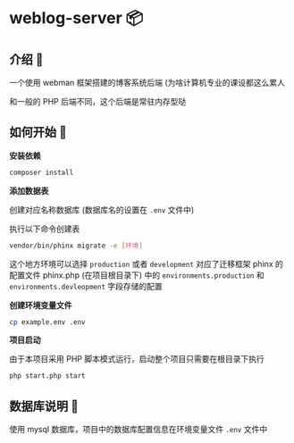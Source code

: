 # weblog-server 📦

## 介绍 📄

一个使用 webman 框架搭建的博客系统后端 (为啥计算机专业的课设都这么累人

和一般的 PHP 后端不同，这个后端是常驻内存型哒

## 如何开始 🤔️

**安装依赖**

```bash
composer install 
```

**添加数据表**

创建对应名称数据库 (数据库名的设置在 `.env` 文件中)

执行以下命令创建表
```bash
vendor/bin/phinx migrate -e [环境]
```
这个地方环境可以选择 `production` 或者 `development` 对应了迁移框架 phinx 的配置文件 
phinx.php (在项目根目录下) 中的 `environments.production` 和 `environments.devleopment` 
字段存储的配置

**创建环境变量文件**

```bash
cp example.env .env
```

**项目启动**

由于本项目采用 PHP 脚本模式运行，启动整个项目只需要在根目录下执行 
```bash
php start.php start 
```

## 数据库说明 📔

使用 mysql 数据库，项目中的数据库配置信息在环境变量文件 `.env` 文件中

